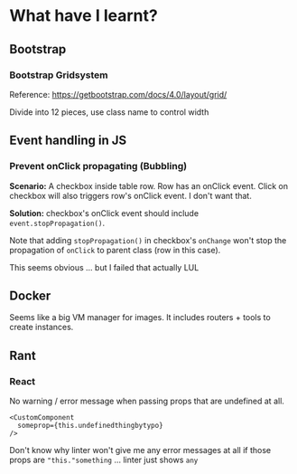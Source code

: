 # What have I learnt?
## Bootstrap

### Bootstrap Gridsystem

Reference: https://getbootstrap.com/docs/4.0/layout/grid/

Divide into 12 pieces, use class name to control width

## Event handling in JS

### Prevent onClick propagating (Bubbling)

**Scenario:** A checkbox inside table row. Row has an onClick event. Click on checkbox will also triggers row's onClick event. I don't want that.

**Solution:** checkbox's onClick event should include `event.stopPropagation()`.

Note that adding `stopPropagation()` in checkbox's `onChange` won't stop the propagation of `onClick` to parent class (row in this case).

This seems obvious ... but I failed that actually LUL

## Docker

Seems like a big VM manager for images. It includes routers + tools to create instances.

## Rant
### React
No warning / error message when passing props that are undefined at all.
```
<CustomComponent
  someprop={this.undefinedthingbytypo}
/>
```
Don't know why linter won't give me any error messages at all if those props are `"this."something` ... linter just shows `any`
